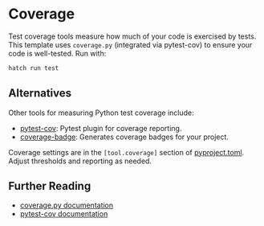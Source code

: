 # Coverage

Test coverage tools measure how much of your code is exercised by tests. This template uses `coverage.py` (integrated via pytest-cov) to ensure your code is well-tested. Run with:

```zsh
hatch run test
```

## Alternatives

Other tools for measuring Python test coverage include:

- [pytest-cov](https://pytest-cov.readthedocs.io/): Pytest plugin for coverage reporting.
- [coverage-badge](https://github.com/dbrgn/coverage-badge): Generates coverage badges for your project.

Coverage settings are in the `[tool.coverage]` section of [pyproject.toml](../pyproject.toml). Adjust thresholds and reporting as needed.

## Further Reading

- [coverage.py documentation](https://coverage.readthedocs.io/)
- [pytest-cov documentation](https://pytest-cov.readthedocs.io/)
